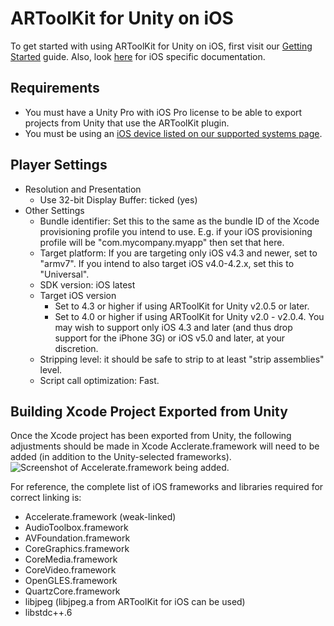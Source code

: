 # ARToolKit for Unity on iOS
To get started with using ARToolKit for Unity on iOS, first visit our [Getting Started][unity_getting_started] guide. Also, look [here][ios_about] for iOS specific documentation.

## Requirements

-   You must have a Unity Pro with iOS Pro license to be able to export projects from Unity that use the ARToolKit plugin.
-   You must be using an [iOS device listed on our supported systems page][ios_supported_systems].

## Player Settings

-   Resolution and Presentation
    -   Use 32-bit Display Buffer: ticked (yes)
-   Other Settings
    -   Bundle identifier: Set this to the same as the bundle ID of the Xcode provisioning profile you intend to use. E.g. if your iOS provisioning profile will be "com.mycompany.myapp" then set that here.
    -   Target platform: If you are targeting only iOS v4.3 and newer, set to "armv7". If you intend to also target iOS v4.0-4.2.x, set this to "Universal".
    -   SDK version: iOS latest
    -   Target iOS version
        -   Set to 4.3 or higher if using ARToolKit for Unity v2.0.5 or later.
        -   Set to 4.0 or higher if using ARToolKit for Unity v2.0 - v2.0.4. You may wish to support only iOS 4.3 and later (and thus drop support for the iPhone 3G) or iOS v5.0 and later, at your discretion.
    -   Stripping level: it should be safe to strip to at least "strip assemblies" level.
    -   Script call optimization: Fast.

## Building Xcode Project Exported from Unity
Once the Xcode project has been exported from Unity, the following adjustments should be made in Xcode Acclerate.framework will need to be added (in addition to the Unity-selected frameworks).
![Screenshot of Accelerate.framework being added.][accelerate_screenshot]

For reference, the complete list of iOS frameworks and libraries required for correct linking is:

-   Accelerate.framework (weak-linked)
-   AudioToolbox.framework
-   AVFoundation.framework
-   CoreGraphics.framework
-   CoreMedia.framework
-   CoreVideo.framework
-   OpenGLES.framework
-   QuartzCore.framework
-   libjpeg (libjpeg.a from ARToolKit for iOS can be used)
-   libstdc++.6

[ios_about]: ../5_iOS/ios_about.md
[ios_supported_systems]: ../5_iOS/ios_supported_systems.md
[unity_getting_started]: ../6_Unity/unity_getting_started.md

[accelerate_screenshot]: ../_media/unity_ios_-_add_accelerate.framework.png
